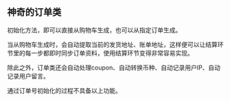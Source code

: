 ## 神奇的订单类

初始化方法，即可以直接从购物车生成，也可以从指定订单生成。

当从购物车生成时，会自动提取当前的发货地址、账单地址，这样便可以让结算环节里的每一步都即时同步订单资料，使用结算环节变得非常容易实现。

除此之外，订单类还会自动处理coupon、自动转换币种、自动记录用户IP、自动记录用户留言。

通过订单号初始化的过程不具备以上功能。
